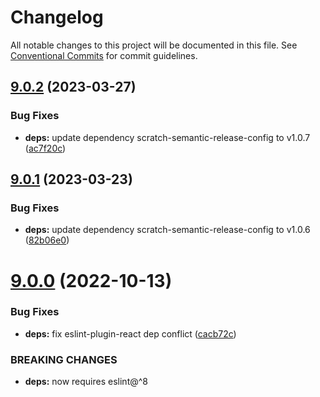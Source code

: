 # Changelog

All notable changes to this project will be documented in this file. See
[Conventional Commits](https://conventionalcommits.org) for commit guidelines.

## [9.0.2](https://github.com/LLK/eslint-config-scratch/compare/v9.0.1...v9.0.2) (2023-03-27)


### Bug Fixes

* **deps:** update dependency scratch-semantic-release-config to v1.0.7 ([ac7f20c](https://github.com/LLK/eslint-config-scratch/commit/ac7f20c9f998237dccaf21258bdfeca84956c3fb))

## [9.0.1](https://github.com/LLK/eslint-config-scratch/compare/v9.0.0...v9.0.1) (2023-03-23)


### Bug Fixes

* **deps:** update dependency scratch-semantic-release-config to v1.0.6 ([82b06e0](https://github.com/LLK/eslint-config-scratch/commit/82b06e07d09a79dcd5f72739ca21eb1f03b793df))

# [9.0.0](https://github.com/LLK/eslint-config-scratch/compare/v8.0.0...v9.0.0) (2022-10-13)


### Bug Fixes

* **deps:** fix eslint-plugin-react dep conflict ([cacb72c](https://github.com/LLK/eslint-config-scratch/commit/cacb72c2281b99b5b3f7462256451443ae98e1bb))


### BREAKING CHANGES

* **deps:** now requires eslint@^8
